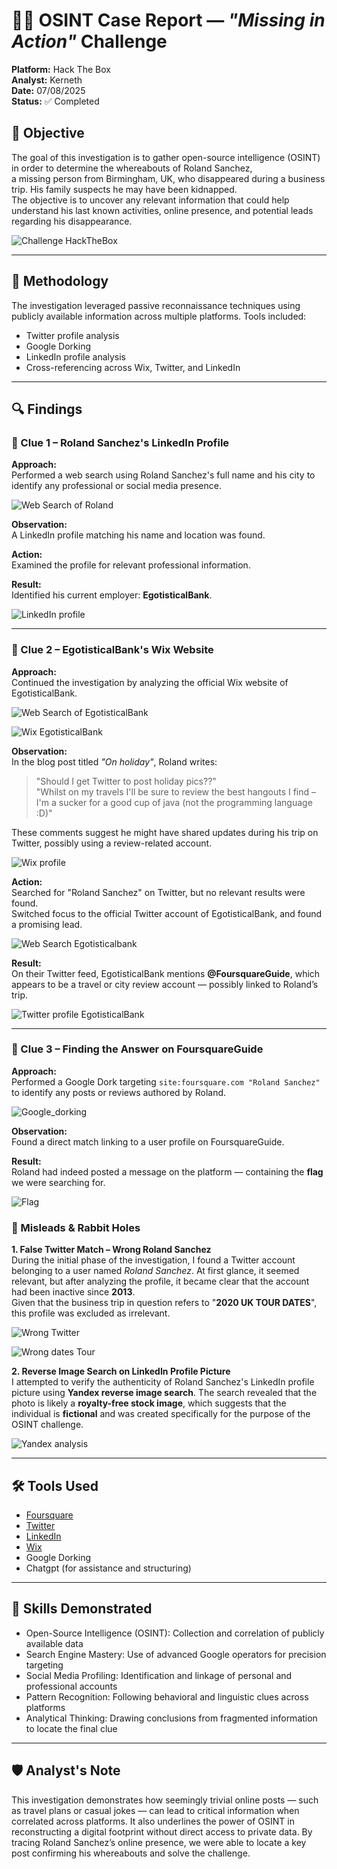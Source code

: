 # 🕵️‍♀️ OSINT Case Report — *"Missing in Action"* Challenge

**Platform:** Hack The Box  
**Analyst:** Kerneth  
**Date:** 07/08/2025  
**Status:** ✅ Completed  

## 🎯 Objective

The goal of this investigation is to gather open-source intelligence (OSINT) in order to determine the whereabouts of Roland Sanchez,  
a missing person from Birmingham, UK, who disappeared during a business trip. His family suspects he may have been kidnapped.  
The objective is to uncover any relevant information that could help understand his last known activities, online presence, and potential leads regarding his disappearance.

![Challenge HackTheBox](images/htb_missing.png)

---

## 🧠 Methodology

The investigation leveraged passive reconnaissance techniques using publicly available information across multiple platforms. Tools included:

- Twitter profile analysis  
- Google Dorking  
- LinkedIn profile analysis  
- Cross-referencing across Wix, Twitter, and LinkedIn  

---

## 🔍 Findings

### 🔎 Clue 1 – Roland Sanchez's LinkedIn Profile

**Approach:**  
Performed a web search using Roland Sanchez's full name and his city to identify any professional or social media presence.

![Web Search of Roland](images/web_search_roland.png)

**Observation:**  
A LinkedIn profile matching his name and location was found.

**Action:**  
Examined the profile for relevant professional information.

**Result:**  
Identified his current employer: **EgotisticalBank**.

![LinkedIn profile](images/linkedin_roland.png)

---

### 🔎 Clue 2 – EgotisticalBank's Wix Website

**Approach:**  
Continued the investigation by analyzing the official Wix website of EgotisticalBank.

![Web Search of EgotisticalBank](images/web_search_egotisticalbank.png)

![Wix EgotisticalBank](images/wix_egotisticalbank_home.png)

**Observation:**  
In the blog post titled *"On holiday"*, Roland writes:

> "Should I get Twitter to post holiday pics??"  
> "Whilst on my travels I'll be sure to review the best hangouts I find – I'm a sucker for a good cup of java (not the programming language :D)"

These comments suggest he might have shared updates during his trip on Twitter, possibly using a review-related account.

![Wix profile](images/wix_egotisticalbank.png)

**Action:**  
Searched for "Roland Sanchez" on Twitter, but no relevant results were found.  
Switched focus to the official Twitter account of EgotisticalBank, and found a promising lead.

![Web Search Egotisticalbank](images/search_twitter_egotisticalbank.png)

**Result:**  
On their Twitter feed, EgotisticalBank mentions **@FoursquareGuide**, which appears to be a travel or city review account — possibly linked to Roland’s trip.

![Twitter profile EgotisticalBank](images/twitter_egotisticalbank.png)

---

### 🔎 Clue 3 – Finding the Answer on FoursquareGuide

**Approach:**  
Performed a Google Dork targeting `site:foursquare.com "Roland Sanchez"` to identify any posts or reviews authored by Roland.

![Google_dorking](images/dorking_foursquare.png)

**Observation:**  
Found a direct match linking to a user profile on FoursquareGuide.

**Result:**  
Roland had indeed posted a message on the platform — containing the **flag** we were searching for.

![Flag](images/foursquare_flag.png)


### 🐇 Misleads & Rabbit Holes

**1. False Twitter Match – Wrong Roland Sanchez**  
During the initial phase of the investigation, I found a Twitter account belonging to a user named *Roland Sanchez*. At first glance, it seemed relevant, but after analyzing the profile, it became clear that the account had been inactive since **2013**.  
Given that the business trip in question refers to "**2020 UK TOUR DATES**", this profile was excluded as irrelevant.

![Wrong Twitter](images/wrong_twitter_roland.png)

![Wrong dates Tour](images/2020_uk_tour_dates.png)

**2. Reverse Image Search on LinkedIn Profile Picture**  
I attempted to verify the authenticity of Roland Sanchez's LinkedIn profile picture using **Yandex reverse image search**. The search revealed that the photo is likely a **royalty-free stock image**, which suggests that the individual is **fictional** and was created specifically for the purpose of the OSINT challenge.

![Yandex analysis](images/yandex_roland.png)


---

## 🛠️ Tools Used

* [Foursquare](https://app.foursquare.com/v/tamper-at-sellers-wheel/51f9fe67498e9ffe9ce6fd14/)
* [Twitter](https://x.com/BankEgotistical/)
* [LinkedIn](https://www.linkedin.com/in/roland-sanchez-1b88651a5/?originalSubdomain=uk/)
* [Wix](https://jif862.wixsite.com/mysite-1/)
* Google Dorking
* Chatgpt (for assistance and structuring)

---

## 🧩 Skills Demonstrated

* Open-Source Intelligence (OSINT): Collection and correlation of publicly available data
* Search Engine Mastery: Use of advanced Google operators for precision targeting
* Social Media Profiling: Identification and linkage of personal and professional accounts
* Pattern Recognition: Following behavioral and linguistic clues across platforms
* Analytical Thinking: Drawing conclusions from fragmented information to locate the final clue

---

## 🛡️ Analyst's Note

This investigation demonstrates how seemingly trivial online posts — such as travel plans or casual jokes — can lead to critical information when correlated across platforms. 
It also underlines the power of OSINT in reconstructing a digital footprint without direct access to private data. By tracing Roland Sanchez’s online presence, 
we were able to locate a key post confirming his whereabouts and solve the challenge.
